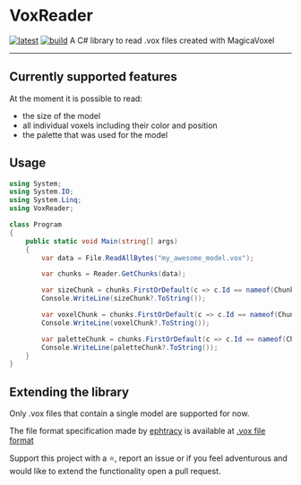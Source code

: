 # VoxReader

[![latest](https://img.shields.io/nuget/v/VoxReader)](https://www.nuget.org/packages/VoxReader/)
[![build](https://gitlab.com/sandrofigo/VoxReader/badges/master/pipeline.svg?key_text=build)](https://gitlab.com/sandrofigo/VoxReader/-/pipelines?page=1&scope=all&ref=master)
A C# library to read .vox files created with MagicaVoxel

---

## Currently supported features

At the moment it is possible to read:
- the size of the model
- all individual voxels including their color and position
- the palette that was used for the model

## Usage

```csharp
using System;
using System.IO;
using System.Linq;
using VoxReader;

class Program
{
    public static void Main(string[] args)
    {
        var data = File.ReadAllBytes("my_awesome_model.vox");

        var chunks = Reader.GetChunks(data);

        var sizeChunk = chunks.FirstOrDefault(c => c.Id == nameof(ChunkType.SIZE)) as SizeChunk;
        Console.WriteLine(sizeChunk?.ToString());

        var voxelChunk = chunks.FirstOrDefault(c => c.Id == nameof(ChunkType.XYZI)) as VoxelChunk;
        Console.WriteLine(voxelChunk?.ToString());

        var paletteChunk = chunks.FirstOrDefault(c => c.Id == nameof(ChunkType.RGBA)) as PaletteChunk;
        Console.WriteLine(paletteChunk?.ToString());
    }
}
```

## Extending the library

Only .vox files that contain a single model are supported for now.

The file format specification made by [ephtracy](https://github.com/ephtracy) is available at [.vox file format](https://github.com/ephtracy/voxel-model/blob/master/MagicaVoxel-file-format-vox.txt)

Support this project with a ⭐️, report an issue or if you feel adventurous and would like to extend the functionality open a pull request.
